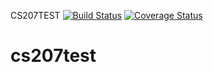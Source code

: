 CS207TEST
[![Build Status](https://travis-ci.com/xuefeng7/cs207test.svg?token=ZGVgBVgNQyPfST9zJoNo&branch=master)](https://travis-ci.com/xuefeng7/cs207test)
[![Coverage Status](https://coveralls.io/repos/github/xuefeng7/cs207test/badge.svg?branch=master)](https://coveralls.io/github/xuefeng7/cs207test?branch=master)
# cs207test

